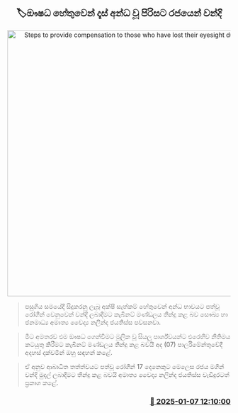 <p align='center'><b><h2 align='center' title='Steps to provide compensation to those who have lost their eyesight due to drugs'>🏷ඖෂධ හේතුවෙන් දෑස් අන්ධ වූ පිරිසට රජයෙන් වන්දි</h2></b></p>
<p align='center'><img src='https://helakuru.sgp1.cdn.digitaloceanspaces.com/esana/images/lib/nalinda-jayathissa-parliment.jpg' width='600' alt='Steps to provide compensation to those who have lost their eyesight due to drugs'></p>

> පසුගිය සමයේදී සිදුකරනු ලැබූ අක්ෂි සැත්කම් හේතුවෙන් අන්ධ භාවයට පත්වූ රෝගීන් වෙනුවෙන් වන්දි ලබාදීමට කැබිනට් මණ්ඩලය තීන්දු කළ බව සෞඛ්‍ය හා ජනමාධ්‍ය අමාත්‍ය වෛද්‍ය නලින්ද ජයතිස්ස පවසනවා.

> මීට අමතරව එම ඖෂධ ගෙන්වීමට මූලික වූ සියලු පාර්ශ්වයන්ට එරෙහිව නීතිමය කටයුතු කිරීමට කැබිනට් මණ්ඩලය තීන්දු කළ බවයි අද (07) පාර්ලිමේන්තුවේදී අදහස් දක්වමින් ඔහු සඳහන් කළේ.

> ඒ අනුව ආබාධිත තත්ත්වයට පත්වූ රෝගීන් 17 දෙනෙකුට මෙලෙස රජය මගින් වන්දි මුදල් ලබාදීමට තීන්දු කළ බවයි අමාත්‍ය වෛද්‍ය නලින්ද ජයතිස්ස වැඩිදුරටත් ප්‍රකාශ කළේ. 



<h3 align='right'><a href='https://www.helakuru.lk/esana/p/106385/'>📅 2025-01-07 12:10:00</a></h3>
